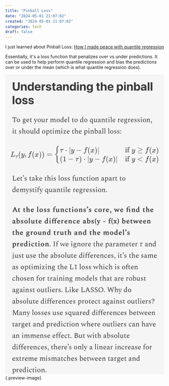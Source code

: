 ```yaml
---
title: "Pinball Loss"
date: "2024-05-01 21:07:02"  
created: "2024-05-01 21:07:02"
categories: tech  
draft: false
---
```


I just learned about Pinball Loss: [How I made peace with quantile regression](https://mindfulmodeler.substack.com/p/how-i-made-peace-with-quantile-regression)

Essentially, it's a loss function that penalizes over vs under predictions. It can be used to help perform quantile regression and bias the predictions over or under the mean (which is what quantile regression does).

![Loss](../img/screenshot-pinball-loss-molnar.jpeg){.preview-image}